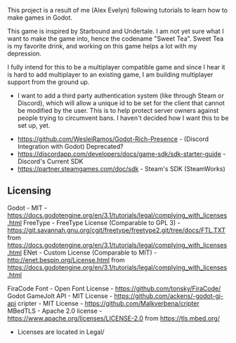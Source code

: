 This project is a result of me (Alex Evelyn) following tutorials to learn how to make games in Godot.

This game is inspired by Starbound and Undertale. I am not yet sure what I want to make the game into, hence the codename "Sweet Tea". Sweet Tea is my favorite drink, and working on this game helps a lot with my depression.

I fully intend for this to be a multiplayer compatible game and since I hear it is hard to add multiplayer to an existing game, I am building multiplayer support from the ground up.

* I want to add a third party authentication system (like through Steam or Discord), which will allow a unique id to be set for the client that cannot be modified by the user. This is to help protect server owners against people trying to circumvent bans. I haven't decided how I want this to be set up, yet.

- https://github.com/WesleiRamos/Godot-Rich-Presence - (Discord Integration with Godot) Deprecated?
- https://discordapp.com/developers/docs/game-sdk/sdk-starter-guide - Discord's Current SDK
- https://partner.steamgames.com/doc/sdk - Steam's SDK (SteamWorks)

Licensing
---------
Godot - MIT - https://docs.godotengine.org/en/3.1/tutorials/legal/complying_with_licenses.html
FreeType - FreeType License (Comparable to GPL 3) - https://git.savannah.gnu.org/cgit/freetype/freetype2.git/tree/docs/FTL.TXT from https://docs.godotengine.org/en/3.1/tutorials/legal/complying_with_licenses.html
ENet - Custom License (Comparable to MIT) - http://enet.bespin.org/License.html from https://docs.godotengine.org/en/3.1/tutorials/legal/complying_with_licenses.html

FiraCode Font - Open Font License - https://github.com/tonsky/FiraCode/
Godot GameJolt API - MIT License - https://github.com/ackens/-godot-gj-api
cripter - MIT License - https://github.com/Malkverbena/cripter
MBedTLS - Apache 2.0 license - https://www.apache.org/licenses/LICENSE-2.0 from https://tls.mbed.org/

* Licenses are located in Legal/